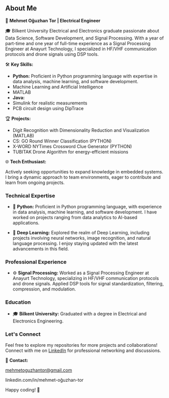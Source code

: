 ## About Me

🚀 **Mehmet Oğuzhan Tor | Electrical Engineer**

🎓 Bilkent University Electrical and Electronics graduate passionate about Data Science, Software Development, and Signal Processing. With a year of part-time and one year of full-time experience as a Signal Processing Engineer at Anayurt Technology, I specialized in HF/VHF communication protocols and drone signals using DSP tools.

🛠️ **Key Skills:**

- **Python:** Proficient in Python programming language with expertise in data analysis, machine learning, and software development.
- Machine Learning and Artificial Intelligence
- MATLAB 
- **Java:** 
- Simulink for realistic measurements
- PCB circuit design using DipTrace


🏆 **Projects:**

- Digit Recognition with Dimensionality Reduction and Visualization (MATLAB)
- CS: GO Round Winner Classification (PYTHON)
- X-WORD NYTimes Crossword Clue Generator (PYTHON)
- TUBITAK Drone Algorithm for energy-efficient missions

🌐 **Tech Enthusiast:**

Actively seeking opportunities to expand knowledge in embedded systems. I bring a dynamic approach to team environments, eager to contribute and learn from ongoing projects.

### Technical Expertise

- 🐍 **Python:** Proficient in Python programming language, with experience in data analysis, machine learning, and software development. I have worked on projects ranging from data analytics to AI-based applications.

- 🧠 **Deep Learning:** Explored the realm of Deep Learning, including projects involving neural networks, image recognition, and natural language processing. I enjoy staying updated with the latest advancements in this field.

### Professional Experience

- ⚙️ **Signal Processing:** Worked as a Signal Processing Engineer at Anayurt Technology, specializing in HF/VHF communication protocols and drone signals. Applied DSP tools for signal standardization, filtering, compression, and modulation.

### Education

- 🎓 **Bilkent University:** Graduated with a degree in Electrical and Electronics Engineering.

### Let's Connect

Feel free to explore my repositories for more projects and collaborations! Connect with me on [LinkedIn](linkedin.com/in/mehmet-oğuzhan-tor) for professional networking and discussions.

📧 **Contact:**

mehmetoguzhantor@gmail.com

linkedin.com/in/mehmet-oğuzhan-tor

Happy coding! 🚀
